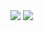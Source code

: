 <img src="https://capsule-render.vercel.app/api?type=waving&color=blue&height=200&section=header&text=Daehong%20Github!&fontSize=90" />

<img src="https://img.shields.io/badge/Java-007396?style=flat&logo=OpenJDK&logoColor=white"/>
